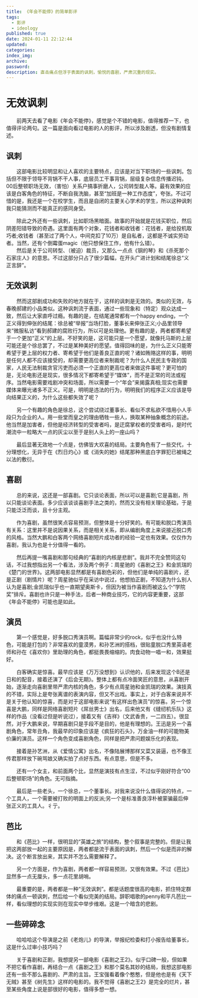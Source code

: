 ```yaml
---
title: 《年会不能停》的简单影评
tags:
  - 影评
  - ideology
published: true
date: 2024-01-11 22:12:44
updated:
categories:
index_img:
archive:
password:
description: 直击痛点但浮于表面的讽刺，愉悦的喜剧，严肃沉重的现实。
---
```


# 无效讽刺

&emsp;&emsp;前两天去看了电影《年会不能停》，感觉是个不错的电影，值得推荐一下，也值得评论两句。这一篇是面向看过电影的人的影评，所以涉及剧透，但没有剧情复述。

## 讽刺

&emsp;&emsp;这部电影比较明显和让人喜欢的主要特点，应该是对当下职场的一些讽刺。包括但不限于领导不背锅不干人事，底层员工干事背锅，层级复杂信息传播迟钝，00后整顿职场无效，（害怕）关系户搞事折磨人，公司转型裁人等。最有效果的应该是白客角色的特征，不断自我洗脑，甚至“加班是一种工作态度”，夸张。不过可惜的是，我还是一个在校学生，而且是自闭的主要关心学术的学生，所以这种讽刺我只能猜测而不能真正的感同身受。

&emsp;&emsp;除此之外还有一些讽刺，比如职场黑暗面。故事的开始就是花钱买职位，然后阴差阳错导致的奇遇。这里面有两个对象，花钱者和收钱者：花钱者，是给投机取巧者;收钱者（甚至过了两个人，中间克扣了10万）是自私者，这都是不诚实劳动者。当然，还有个倒霉蛋magic（他只想保住工作，他有什么错）。</br>
&emsp;&emsp;然后是关于公司转型、（被迫）裁员，又那么一点点《钢的琴》和《杀死那个石家庄人》的意思。不过这部分只占了很少篇幅，在开头广进计划和结尾徐总“义正言辞”。

## 无效讽刺

&emsp;&emsp;然而这部剧成功和失败的地方就在于，这样的讽刺是无效的。类似的无效，与春晚郝建的小品类似。这种讽刺流于表面，通过一些现象和（特定）观众达成一致，然后让大家直呼过瘾。有趣的是，在结尾通常都有一个happy ending，一个正义得到伸张的结尾：徐总被“举报”当场打脸，董事长来伸张正义;小品里领导来“微服私访”看到郝建的腐败行为，所以可是处理他。更有趣的是，两者都寄希望于一个更加“正义”的上层。不好笑的是，这可能只是一个愿望，就像托马斯的上层可能还是个徐总罢了，不过是某种美好的愿望。值得回味的是，为什么正义只能寄希望于更上层的权力者、寄希望于他们是善良正直的呢？诸如贿赂这样的事，明明是任何人都不应该接受的，却需要更高位者来制裁呢？为什么人民民主专政的国家，人民无法制裁贪官污吏而必须一个正直的更高位者来做这件事呢？更可怕的是，无论电影还是现实，很多情况下都寄希望于“媒体”，而不是正常的司法或程序。当然电影需要戏剧冲突和场面，所以需要一个“年会”来揭露真相;现实也需要媒体来曝光诸多不正义。可是，明明是违法的行为，明明我们的程序正义应该是导向结果正义的，为什么这些都失效了呢？

&emsp;&emsp;另一个有趣的角色是徐总，这个尝试绕过董事长、看似不求私欲不惜用小人手段只为企业的人。用一些堂而皇之的理由牺牲一些人，换取某种抽象概念的前途。他当然是加害者，但他是经济转型的受害者吗，是迂腐掌权者的受害者吗，是时代潮流中一粒略大一点的灰尘以至于是别人头上的一座山吗？

&emsp;&emsp;最后显著无效地一个点是，仿佛皆大欢喜的结局。主要角色有了一些交代，十分理想化，无异于在《烈日灼心》或《消失的她》结尾那种黑底白字罪犯已被绳之以法的敷衍。

## 喜剧

&emsp;&emsp;总的来说，这还是一部喜剧。它只谈论表面，所以可以是喜剧;它是喜剧，所以只能谈论表面。多少应该谈谈喜剧手法之类的，然而又没有相关理论基础，于是只能泛泛而谈，且十分主观。

&emsp;&emsp;作为喜剧，虽然很笑点容易预测，但整体是十分好笑的。有可能和脱口秀演员有关系：这里并不是说因果关系，而是相关关系，即从编剧角度上来说接近脱口秀的风格。当然大鹏和白客两个网络喜剧短片成功者的经验一定也有效果。仅仅作为喜剧，我认为也是十分值得一看的。

&emsp;&emsp;然后再提一嘴喜剧和那句经典的“喜剧的内核是悲剧”。我并不完全赞同这句话，不过我想指出另一个看法，涉及两个例子：周星驰的《喜剧之王》和金凯瑞的《楚门的世界》。这两部电影显然都是有喜剧色彩的，但他们是单纯的喜剧片，还是正剧（剧情片）呢？周星驰似乎在采访中说过，他想拍正剧，不知道为什么别人认为是喜剧;金凯瑞似乎也一直期望奥斯卡，但因为被当作喜剧而被这么个“学院奖”排斥。喜剧也许只是一种手法，后者一种商业技巧，它的内容更重要，这部《年会不能停》可能也是如此。

## 演员

&emsp;&emsp;第一个感觉是，好多脱口秀演员啊。篇幅非常少的rock，似乎也没什么特色，可能是打包的？非常喜欢的童漠男，和孙艺洲的搭档，很贴童脱口秀里英语老师和孙在《喜欢你》里助理的角色，都挺畏畏缩缩的。肉食动物一唱一和，效果挺好。

&emsp;&emsp;白客确实是惊喜。最早应该是《万万没想到》认识他的，后来发现这个B还是日和的配音，接着还演了《后会无期》。整体上都有点冷面笑匠的意思，从喜剧开始，逐渐走向喜剧里带严肃内核的角色，多少有点周星驰和金凯瑞的效果。演技真的不错，实际上是夸张离谱的表演内容，但又不出戏。事实上，对于白客来说并不是关于他认知的惊喜，而是对于这部电影来说“有这样出色演员”的惊喜。另一个惊喜是大鹏，同样是网络喜剧短片《屌丝男士》出名，后来他又有《缝纫机乐队》这样的作品（没看过但是听说过），接着又有《吉祥》（文武香贵，一二四五）。很显然，对于大鹏来说，早期喜剧只是手段不是目的，他是有理想的。王迅是另一个喜剧角色，常年丑角，我最早的印象应该是《疯狂的石头》，万金油一样的可能物美价廉的演员。这样一个角色变成喜剧角色，同样是把严肃问题娱乐化的表现。

&emsp;&emsp;接着是孙艺洲，从《爱情公寓》出名，不像陆展博那样又菜又装逼，也不像王传君那样放下碗骂娘又确实拍了点好东西。有点意思，但是不多。

&emsp;&emsp;还有一个女主，和前面两个比，显然是演技有点生涩，不过似乎刚好符合“00后整顿职场”的角色。无可指摘。

&emsp;&emsp;最后是一些老头，一个徐总，一个董事长。对我来说没什么值得说的特点，一个工具人，一个需要被打败的明面上的反派;另一个是标准善良淳朴被蒙骗最后伸张正义的工具人。彳亍。

## 芭比

&emsp;&emsp;和《芭比》一样，很明显的“英雄之旅”的结构，整个叙事是完整的。但是让我把这两部放一起的主要原因是，两者都是流于表面的讽刺，然后一个似是而非的解决。这个断言放出来，其实并不怎么需要解释了。

&emsp;&emsp;另一个方面是，作为喜剧，两者都一样容易预测，又很有效果。不过《芭比》显然多一点无厘头，多一点花里胡哨。

&emsp;&emsp;最重要的是，两者都是一种“无效讽刺”。都是话题度很高的电影，抓住特定群体的痛点一顿讽刺，然后给一个看似完美的结局。辞职唱歌的penny和平凡芭比一样，看似理想的实现实则在现实中举步维艰。这是一个暗含的悲剧。

## 一些碎碎念

&emsp;&emsp;哈哈哈这个导演是之前《老炮儿》的导演，举报纪检委和打小报告给董事长，这是什么过审小技巧吗？

&emsp;&emsp;关于喜剧和正剧，我想提另一部电影《喜剧之王2》。似乎口碑一般，但如果不把它看作喜剧，再结合一点《喜剧之王》和那个莫名其妙的结局，我想这部电影还有一些不那么喜剧的、严肃的主旨。王宝强看着像个憨憨，但是他也是有《天下无贼》甚至《树先生》这样的电影的。我不觉得《喜剧之王2》是完全的烂片，甚至某些角度上说是部很好的电影，值得多想一想。

